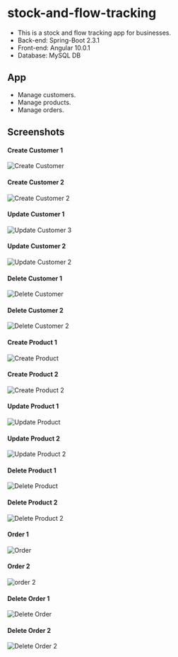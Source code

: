 # stock-and-flow-tracking
* This is a stock and flow tracking app for businesses.
* Back-end: Spring-Boot 2.3.1
* Front-end: Angular 10.0.1 
* Database: MySQL DB

## App

* Manage customers.
* Manage products.
* Manage orders.

## Screenshots

#### Create Customer 1
![Create Customer](https://user-images.githubusercontent.com/24587896/90671489-77ebcf00-e25d-11ea-9745-71d9c0ae769a.png)
#### Create Customer 2
![Create Customer 2](https://user-images.githubusercontent.com/24587896/90671623-a4075000-e25d-11ea-9ef3-be84ffa63329.png)

#### Update Customer 1
![Update Customer 3](https://user-images.githubusercontent.com/24587896/90674700-298cff00-e262-11ea-919f-d5c744d3ddad.png)
#### Update Customer 2
![Update Customer 2](https://user-images.githubusercontent.com/24587896/90671692-b8e3e380-e25d-11ea-8ade-0ff83e43e72e.png)

#### Delete Customer 1
![Delete Customer](https://user-images.githubusercontent.com/24587896/90671748-cdc07700-e25d-11ea-924c-a0ec1ea618e3.png)
#### Delete Customer 2
![Delete Customer 2](https://user-images.githubusercontent.com/24587896/90671754-cef1a400-e25d-11ea-9677-040292e6f414.png)



#### Create Product 1
![Create Product](https://user-images.githubusercontent.com/24587896/90671800-e335a100-e25d-11ea-9bbe-e7ddc7f05f6d.png)
#### Create Product 2
![Create Product 2](https://user-images.githubusercontent.com/24587896/90671824-e9c41880-e25d-11ea-8c7c-0ab4be157842.png)

#### Update Product 1
![Update Product](https://user-images.githubusercontent.com/24587896/90671820-e92b8200-e25d-11ea-98ee-5d52030d09a7.png)
#### Update Product 2
![Update Product 2](https://user-images.githubusercontent.com/24587896/90674922-7bce2000-e262-11ea-9eee-95c4f0c36287.png)

#### Delete Product 1
![Delete Product](https://user-images.githubusercontent.com/24587896/90671811-e6309180-e25d-11ea-9223-b26c761027eb.png)
#### Delete Product 2
![Delete Product 2](https://user-images.githubusercontent.com/24587896/90675059-a6b87400-e262-11ea-982e-6aec86602caf.png)



#### Order 1
![Order](https://user-images.githubusercontent.com/24587896/90672236-7d95e480-e25e-11ea-9b74-7b90672763a4.png)
#### Order 2
![order 2](https://user-images.githubusercontent.com/24587896/90672227-7b338a80-e25e-11ea-8581-a55c716df76e.png)

#### Delete Order 1
![Delete Order](https://user-images.githubusercontent.com/24587896/90672222-7a025d80-e25e-11ea-98aa-c4bbb8daf065.png)
#### Delete Order 2
![Delete Order 2](https://user-images.githubusercontent.com/24587896/90672241-7e2e7b00-e25e-11ea-9a8b-62dfb3673814.png)



